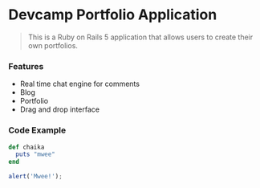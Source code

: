 # Devcamp Portfolio Application

> This is a Ruby on Rails 5 application that allows users to create their own portfolios.

### Features
- Real time chat engine for comments
- Blog
- Portfolio
- Drag and drop interface

### Code Example
```ruby
def chaika
  puts "mwee"
end
```

```javascript
alert('Mwee!');
```
